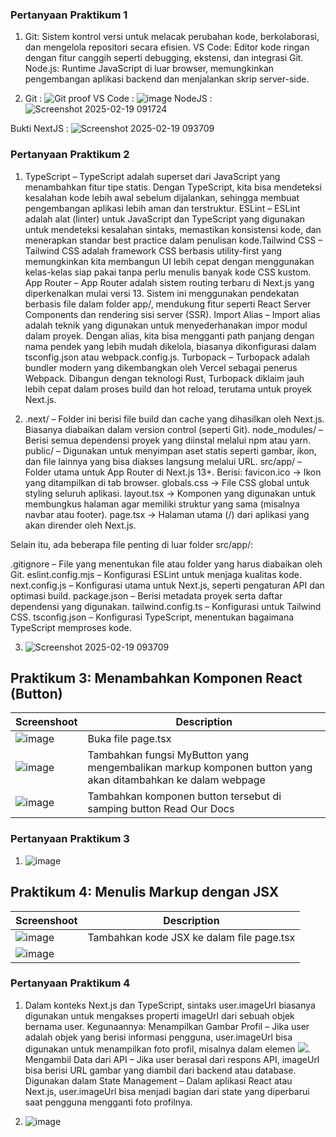 ### Pertanyaan Praktikum 1
1. Git: Sistem kontrol versi untuk melacak perubahan kode, berkolaborasi, dan mengelola repositori secara efisien.
VS Code: Editor kode ringan dengan fitur canggih seperti debugging, ekstensi, dan integrasi Git.
Node.js: Runtime JavaScript di luar browser, memungkinkan pengembangan aplikasi backend dan menjalankan skrip server-side.

2. Git : ![Git proof](https://github.com/user-attachments/assets/b5eab298-59d1-478a-b3b9-deb9cc789bfd)
   VS Code : ![image](https://github.com/user-attachments/assets/c1d12cdd-1497-42ff-a967-fc6466614268)
   NodeJS : ![Screenshot 2025-02-19 091724](https://github.com/user-attachments/assets/22d6963b-af32-45e3-8bec-8144a8747cb7)


Bukti NextJS : ![Screenshot 2025-02-19 093709](https://github.com/user-attachments/assets/32ecb0df-8ce0-4df3-9497-4aaeae6214b4)

### Pertanyaan Praktikum 2
1. TypeScript – TypeScript adalah superset dari JavaScript yang menambahkan fitur tipe statis. Dengan TypeScript, kita bisa mendeteksi kesalahan kode lebih awal sebelum dijalankan, sehingga membuat pengembangan aplikasi lebih aman dan terstruktur.
ESLint – ESLint adalah alat (linter) untuk JavaScript dan TypeScript yang digunakan untuk mendeteksi kesalahan sintaks, memastikan konsistensi kode, dan menerapkan standar best practice dalam penulisan kode.Tailwind CSS – Tailwind CSS adalah framework CSS berbasis utility-first yang memungkinkan kita membangun UI lebih cepat dengan menggunakan kelas-kelas siap pakai tanpa perlu menulis banyak kode CSS kustom.
App Router – App Router adalah sistem routing terbaru di Next.js yang diperkenalkan mulai versi 13. Sistem ini menggunakan pendekatan berbasis file dalam folder app/, mendukung fitur seperti React Server Components dan rendering sisi server (SSR).
Import Alias – Import alias adalah teknik yang digunakan untuk menyederhanakan impor modul dalam proyek. Dengan alias, kita bisa mengganti path panjang dengan nama pendek yang lebih mudah dikelola, biasanya dikonfigurasi dalam tsconfig.json atau webpack.config.js.
Turbopack – Turbopack adalah bundler modern yang dikembangkan oleh Vercel sebagai penerus Webpack. Dibangun dengan teknologi Rust, Turbopack diklaim jauh lebih cepat dalam proses build dan hot reload, terutama untuk proyek Next.js.

2. .next/ – Folder ini berisi file build dan cache yang dihasilkan oleh Next.js. Biasanya diabaikan dalam version control (seperti Git).
node_modules/ – Berisi semua dependensi proyek yang diinstal melalui npm atau yarn.
public/ – Digunakan untuk menyimpan aset statis seperti gambar, ikon, dan file lainnya yang bisa diakses langsung melalui URL.
src/app/ – Folder utama untuk App Router di Next.js 13+. Berisi:
favicon.ico → Ikon yang ditampilkan di tab browser.
globals.css → File CSS global untuk styling seluruh aplikasi.
layout.tsx → Komponen yang digunakan untuk membungkus halaman agar memiliki struktur yang sama (misalnya navbar atau footer).
page.tsx → Halaman utama (/) dari aplikasi yang akan dirender oleh Next.js.

Selain itu, ada beberapa file penting di luar folder src/app/:

.gitignore – File yang menentukan file atau folder yang harus diabaikan oleh Git.
eslint.config.mjs – Konfigurasi ESLint untuk menjaga kualitas kode.
next.config.js – Konfigurasi utama untuk Next.js, seperti pengaturan API dan optimasi build.
package.json – Berisi metadata proyek serta daftar dependensi yang digunakan.
tailwind.config.ts – Konfigurasi untuk Tailwind CSS.
tsconfig.json – Konfigurasi TypeScript, menentukan bagaimana TypeScript memproses kode.

3. ![Screenshot 2025-02-19 093709](https://github.com/user-attachments/assets/42f09af5-8c1a-4813-83de-f798c8ce213d)

## Praktikum 3: Menambahkan Komponen React (Button)

| Screenshoot | Description |
| --- | --- |
| ![image](https://github.com/user-attachments/assets/35d2a3e8-7ff9-4aea-a50d-c714274fb743) | Buka file page.tsx |
| ![image](https://github.com/user-attachments/assets/cd404aad-d2c7-41db-bb5f-7a6cdf0c3b59) | Tambahkan fungsi MyButton yang mengembalikan markup komponen button yang akan ditambahkan ke dalam webpage |
| ![image](https://github.com/user-attachments/assets/cd404aad-d2c7-41db-bb5f-7a6cdf0c3b59) | Tambahkan komponen button tersebut di samping button Read Our Docs |

### Pertanyaan Praktikum 3
1. ![image](https://github.com/user-attachments/assets/b5826b74-5c5e-49e9-8b16-0b6d810ef077)

## Praktikum 4: Menulis Markup dengan JSX

| Screenshoot | Description |
| --- | --- |
| ![image](https://github.com/user-attachments/assets/13fc6e21-1b21-49a9-b3db-20de74c8541a) | Tambahkan kode JSX ke dalam file page.tsx |
| ![image](https://github.com/user-attachments/assets/f9e1cc60-2304-49fe-9cec-7781a76820e0) | | Tambahkan komponen MyProfile setelah komponen MyButton |

### Pertanyaan Praktikum 4
1. Dalam konteks Next.js dan TypeScript, sintaks user.imageUrl biasanya digunakan untuk mengakses properti imageUrl dari sebuah objek bernama user.
Kegunaannya:
Menampilkan Gambar Profil – Jika user adalah objek yang berisi informasi pengguna, user.imageUrl bisa digunakan untuk menampilkan foto profil, misalnya dalam elemen <img src={user.imageUrl} />.
Mengambil Data dari API – Jika user berasal dari respons API, imageUrl bisa berisi URL gambar yang diambil dari backend atau database.
Digunakan dalam State Management – Dalam aplikasi React atau Next.js, user.imageUrl bisa menjadi bagian dari state yang diperbarui saat pengguna mengganti foto profilnya.

3. ![image](https://github.com/user-attachments/assets/b470a6da-eae8-4b92-992c-0cbeaf892664)
